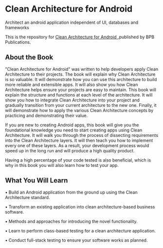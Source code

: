 # Clean Architecture for Android

Architect an android application independent of UI, databases and frameworks

This is the repository for [Clean Architecture for Android
](https://bpbonline.com/products/clean-architecture-for-android?_pos=1&_sid=e021d5548&_ss=r),published by BPB Publications. 

## About the Book
"Clean Architecture for Android" was written to help developers apply Clean Architecture to their projects.
The book will explain why Clean Architecture is so valuable. It will demonstrate how you can use this architecture to build more reliable and extensible apps. It will also show you how Clean Architecture helps ensure your projects are easy to maintain. This book will explain the structure and functions at each level of the architecture. It will show you how to integrate Clean Architecture into your project and gradually transition from your current architecture to the new one. Finally, it will demonstrate how to apply the various Clean Architecture concepts by practicing and demonstrating their value.
 
If you are new to creating Android apps, this book will give you the foundational knowledge you need to start creating apps using Clean Architecture. It will walk you through the process of dissecting requirements into the Clean Architecture layers. It will then teach you how to implement every one of these layers. As a result, your development process would speed up in the long run and will produce a high quality product.
 
Having a high percentage of your code tested is also beneficial, which is why in this book you will also learn how to test your app.

## What You Will Learn
•  Build an Android application from the ground up using the Clean Architecture standard.

•  Transform an existing application into clean architecture-based business software.

•  Methods and approaches for introducing the novel functionality.

•  Learn to perform class-based testing for a clean architecture application.

•  Conduct full-stack testing to ensure your software works as planned.
